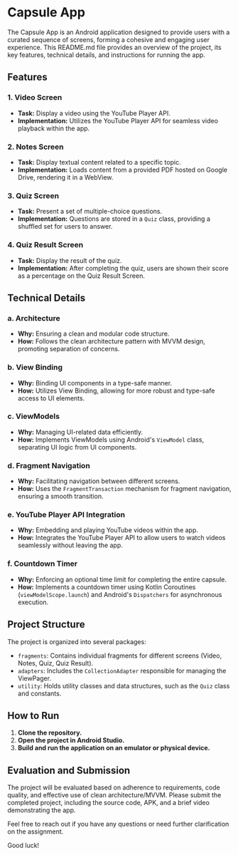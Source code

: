 # Capsule App

The Capsule App is an Android application designed to provide users with a curated sequence of screens, forming a cohesive and engaging user experience. This README.md file provides an overview of the project, its key features, technical details, and instructions for running the app.

## Features

### 1. Video Screen
- **Task:** Display a video using the YouTube Player API.
- **Implementation:** Utilizes the YouTube Player API for seamless video playback within the app.

### 2. Notes Screen
- **Task:** Display textual content related to a specific topic.
- **Implementation:** Loads content from a provided PDF hosted on Google Drive, rendering it in a WebView.

### 3. Quiz Screen
- **Task:** Present a set of multiple-choice questions.
- **Implementation:** Questions are stored in a `Quiz` class, providing a shuffled set for users to answer.

### 4. Quiz Result Screen
- **Task:** Display the result of the quiz.
- **Implementation:** After completing the quiz, users are shown their score as a percentage on the Quiz Result Screen.

## Technical Details

### a. Architecture
- **Why:** Ensuring a clean and modular code structure.
- **How:** Follows the clean architecture pattern with MVVM design, promoting separation of concerns.

### b. View Binding
- **Why:** Binding UI components in a type-safe manner.
- **How:** Utilizes View Binding, allowing for more robust and type-safe access to UI elements.

### c. ViewModels
- **Why:** Managing UI-related data efficiently.
- **How:** Implements ViewModels using Android's `ViewModel` class, separating UI logic from UI components.

### d. Fragment Navigation
- **Why:** Facilitating navigation between different screens.
- **How:** Uses the `FragmentTransaction` mechanism for fragment navigation, ensuring a smooth transition.

### e. YouTube Player API Integration
- **Why:** Embedding and playing YouTube videos within the app.
- **How:** Integrates the YouTube Player API to allow users to watch videos seamlessly without leaving the app.

### f. Countdown Timer
- **Why:** Enforcing an optional time limit for completing the entire capsule.
- **How:** Implements a countdown timer using Kotlin Coroutines (`viewModelScope.launch`) and Android's `Dispatchers` for asynchronous execution.

## Project Structure

The project is organized into several packages:
- `fragments`: Contains individual fragments for different screens (Video, Notes, Quiz, Quiz Result).
- `adapters`: Includes the `CollectionAdapter` responsible for managing the ViewPager.
- `utility`: Holds utility classes and data structures, such as the `Quiz` class and constants.

## How to Run

1. **Clone the repository.**
2. **Open the project in Android Studio.**
3. **Build and run the application on an emulator or physical device.**

## Evaluation and Submission

The project will be evaluated based on adherence to requirements, code quality, and effective use of clean architecture/MVVM. Please submit the completed project, including the source code, APK, and a brief video demonstrating the app.

Feel free to reach out if you have any questions or need further clarification on the assignment.

Good luck!
